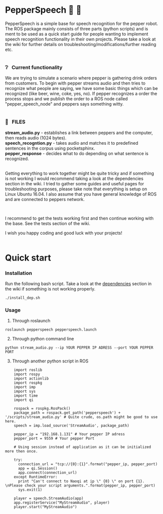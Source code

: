 # PepperSpeech :robot: :speech_balloon:
PepperSpeech is a simple base for speech recognition for the pepper robot. 
The ROS package mainly consists of three parts (python scripts) and is ment to be used as a quick start guide for people wanting to implement speech recognition functionality in their own projects. 
Please take a look at the wiki for further details on troubleshooting/modifications/further reading etc.  
<br>  
  
### :grey_question: &nbsp; Current functionality
We are trying to simulate a scenario where pepper is gathering drink orders from customers. 
To begin with pepper streams audio and then tries to recognize what people are saying, we have some basic things which can be recognized (like beer, wine, coke, yes, no).
If pepper recognizes a order the process stops and we publish the order to a ROS node called "pepper_speech_node" and peppers says something witty.  
<br>  
  
### :file_folder: &nbsp; FILES
<b>stream_audio.py</b> - establishes a link between peppers and the computer, then reads audio (1024 bytes).  
<b>speech_recogntion.py</b> - takes audio and matches it to predefined sentences in the corpus using pocketsphinx.  
<b>pepper_response</b> - decides what to do depending on what sentence is recognized.  
<br>  
  
Getting everything to work together might be quite tricky and if something is not working I would recommend taking a look at the dependencies section in the wiki.
I tried to gather some guides and useful pages for troubleshooting purposes, please take note that everything is setup on Linux Ubuntu 16.04.
I also assume that you have general knowledge of ROS and are connected to peppers network. 
  
<br>

I recommend to get the tests working first and then continue working with the base. See the tests section of the wiki.

I wish you happy coding and good luck with your projects!  
<br>
# Quick start
### Installation
Run the following bash script. Take a look at the [dependencies](https://gitlab.ida.liu.se/TDDE19athome/pepperspeech/wikis/dependencies) section in the wiki if something is not working properly.
```
./install_dep.sh
```
  
### Usage
1. Through roslaunch
```
roslaunch pepperspeech pepperspeech.launch
```

2. Through python command line
```
python stream_audio.py --ip YOUR PEPPER IP ADRESS --port YOUR PEPPER PORT
```

3. Through another python script in ROS  
```
    import roslib
    import rospy
    import actionlib
    import rospkg
    import imp
    import sys
    import time
    import qi
    
    rospack = rospkg.RosPack() 
    package_path = rospack.get_path('pepperspeech') + '/scripts/stream_audio.py' # Quite crude, os.path might be good to use here.
    speech = imp.load_source('StreamAudio', package_path)
    
    pepper_ip = "192.168.1.131" # Your pepper IP adress
    pepper_port = 9559 # Your pepper Port
    
    # Using session instead of application as it can be initialized more then once. 
    
    try:
      connection_url = "tcp://{0}:{1}".format("pepper_ip, pepper_port)
      app = qi.Session()
      app.connect(connection_url)
    except RuntimeError:
      print "Can't connect to Naoqi at ip \" {0} \" on port {1}. \nPlease check your script arguments.".format(pepper_ip, pepper_port)
      sys.exit(1)
    
    player = speech.StreamAudio(app)
    app.registerService("MyStreamAudio", player)
    player.start("MyStreamAudio")
```